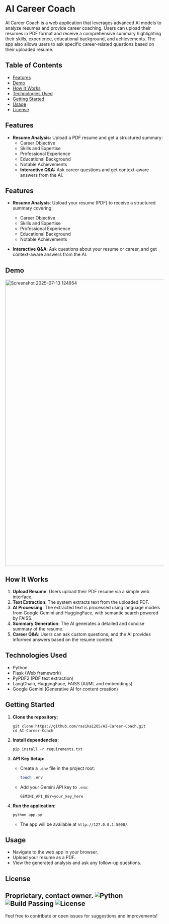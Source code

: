 # AI Career Coach

AI Career Coach is a web application that leverages advanced AI models to analyze resumes and provide career coaching. Users can upload their resumes in PDF format and receive a comprehensive summary highlighting their skills, experience, educational background, and achievements. The app also allows users to ask specific career-related questions based on their uploaded resume.

## Table of Contents

- [Features](#features)
- [Demo](#demo)
- [How It Works](#how-it-works)
- [Technologies Used](#technologies-used)
- [Getting Started](#getting-started)
- [Usage](#usage)
- [License](#license)

## Features

- **Resume Analysis:** Upload a PDF resume and get a structured summary:
  - Career Objective
  - Skills and Expertise
  - Professional Experience
  - Educational Background
  - Notable Achievements
  - **Interactive Q&A:** Ask career questions and get context-aware answers from the AI.

## Features

- **Resume Analysis**: Upload your resume (PDF) to receive a structured summary covering:
  - Career Objective
  - Skills and Expertise
  - Professional Experience
  - Educational Background
  - Notable Achievements

- **Interactive Q&A**: Ask questions about your resume or career, and get context-aware answers from the AI.
## Demo
<img width="1848" height="910" alt="Screenshot 2025-07-13 124954" src="https://github.com/user-attachments/assets/6ac3dd54-4deb-40a9-ac30-14894b7d6a56" />

## How It Works

1. **Upload Resume**: Users upload their PDF resume via a simple web interface.
2. **Text Extraction**: The system extracts text from the uploaded PDF.
3. **AI Processing**: The extracted text is processed using language models from Google Gemini and HuggingFace, with semantic search powered by FAISS.
4. **Summary Generation**: The AI generates a detailed and concise summary of the resume.
5. **Career Q&A**: Users can ask custom questions, and the AI provides informed answers based on the resume content.

## Technologies Used

- Python
- Flask (Web framework)
- PyPDF2 (PDF text extraction)
- LangChain, HuggingFace, FAISS (AI/ML and embeddings)
- Google Gemini (Generative AI for content creation)

## Getting Started

1. **Clone the repository:**
   ```
   git clone https://github.com/rasika1205/AI-Career-Coach.git
   cd AI-Career-Coach
   ```

2. **Install dependencies:**
   ```
   pip install -r requirements.txt
   ```

3. **API Key Setup:**
   - Create a `.env` file in the project root:
     ```bash
     touch .env
     ```
   - Add your Gemini API key to `.env`:
     ```env
     GEMINI_API_KEY=your_key_here
     ```

4. **Run the application:**
   ```
   python app.py
   ```
   - The app will be available at `http://127.0.0.1:5000/`.

## Usage

- Navigate to the web app in your browser.
- Upload your resume as a PDF.
- View the generated analysis and ask any follow-up questions.

## License

Proprietary, contact owner.
![Python](https://img.shields.io/badge/python-3.8%2B-blue.svg)
![Build Passing](https://img.shields.io/badge/build-passing-brightgreen.svg)
![License](https://img.shields.io/badge/license-proprietary-lightgrey.svg)
---

Feel free to contribute or open issues for suggestions and improvements!
